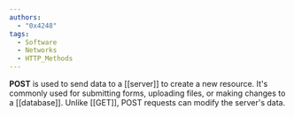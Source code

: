 ```yaml
---
authors: 
  - "0x4248"
tags:
  - Software
  - Networks
  - HTTP_Methods
---
```

**POST** is used to send data to a [[server]] to create a new resource. It's commonly used for submitting forms, uploading files, or making changes to a [[database]]. Unlike [[GET]], POST requests can modify the server's data.